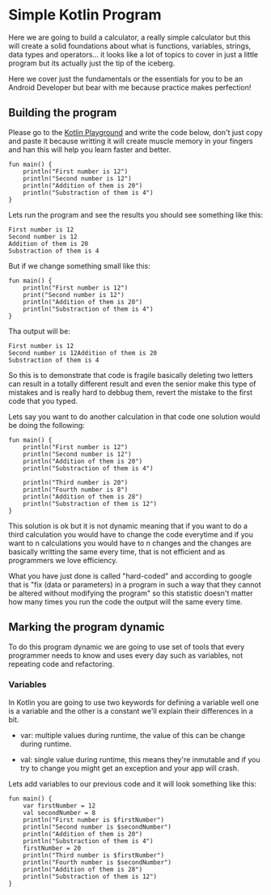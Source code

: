 # Simple Kotlin Program

Here we are going to build a calculator, a really simple calculator but this will create a solid foundations about what is functions, variables, strings, data types and operators... it looks like a lot of topics to cover in just a little program but its actually just the tip of the iceberg.

Here we cover just the fundamentals or the essentials for you to be an Android Developer but bear with me because practice makes perfection!

## Building the program

Please go to the [Kotlin Playground](https://play.kotlinlang.org/#eyJ2ZXJzaW9uIjoiMS44LjEwIiwicGxhdGZvcm0iOiJqYXZhIiwiYXJncyI6IiIsIm5vbmVNYXJrZXJzIjp0cnVlLCJ0aGVtZSI6ImlkZWEiLCJjb2RlIjoiLyoqXG4gKiBZb3UgY2FuIGVkaXQsIHJ1biwgYW5kIHNoYXJlIHRoaXMgY29kZS5cbiAqIHBsYXkua290bGlubGFuZy5vcmdcbiAqL1xuZnVuIG1haW4oKSB7XG4gICAgcHJpbnRsbihcIkhlbGxvLCB3b3JsZCEhIVwiKVxufSJ9) and write the code below, don't just copy and paste it because writting it will create muscle memory in your fingers and han this will help you learn faster and better.

```
fun main() {
    println("First number is 12")
    println("Second number is 12")
    println("Addition of them is 20")
    println("Substraction of them is 4")
}
```

Lets run the program and see the results you should see something like this:

```
First number is 12
Second number is 12
Addition of them is 20
Substraction of them is 4
```

But if we change something small like this:

```
fun main() {
    println("First number is 12")
    print("Second number is 12")
    println("Addition of them is 20")
    println("Substraction of them is 4")
}
```

Tha output will be:

```
First number is 12
Second number is 12Addition of them is 20
Substraction of them is 4
```

So this is to demonstrate that code is fragile basically deleting two letters can result in a totally different result and even the senior make this type of mistakes and is really hard to debbug them, revert the mistake to the first code that you typed.

Lets say you want to do another calculation in that code one solution would be doing the following:

```
fun main() {
    println("First number is 12")
    println("Second number is 12")
    println("Addition of them is 20")
    println("Substraction of them is 4")

    println("Third number is 20")
    println("Fourth number is 8")
    println("Addition of them is 28")
    println("Substraction of them is 12")
}
```

This solution is ok but it is not dynamic meaning that if you want to do a third calculation you would have to change the code everytime and if you want to n calculations you would have to n changes and the changes are basically writting the same every time, that is not efficient and as programmers we love efficiency.

What you have just done is called "hard-coded" and according to google that is "fix (data or parameters) in a program in such a way that they cannot be altered without modifying the program" so this statistic doesn't matter how many times you run the code the output will the same every time.

## Marking the program dynamic

To do this program dynamic we are going to use set of tools that every programmer needs to know and uses every day such as variables, not repeating code and refactoring.

### Variables

In Kotlin you are going to use two keywords for defining a variable well one is a variable and the other is a constant we'll explain their differences in a bit.

- var: multiple values during runtime, the value of this can be change during runtime.

- val: single value during runtime, this means they're inmutable and if you try to change you might get an exception and your app will crash.

Lets add variables to our previous code and it will look something like this:

```
fun main() {
    var firstNumber = 12
    val secondNumber = 8
    println("First number is $firstNumber")
    println("Second number is $secondNumber")
    println("Addition of them is 20")
    println("Substraction of them is 4")
    firstNumber = 20
    println("Third number is $firstNumber")
    println("Fourth number is $secondNumber")
    println("Addition of them is 28")
    println("Substraction of them is 12")
}
```
